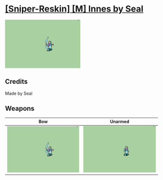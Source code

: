 # [\[Sniper-Reskin\] \[M\] Innes by Seal](./)
 

<img src="./5.%20Bow/Bow_000.png" alt="[Sniper-Reskin] [M] Innes by Seal standing" />

## Credits

Made by Seal

## Weapons
 

|Bow |Unarmed |
|  :---: | :---: |
| <img alt="Bow animation" src="./5.%20Bow/Bow.gif" /> | <img alt="Unarmed animation" src="./8.%20Unarmed/Unarmed.gif" /> |
